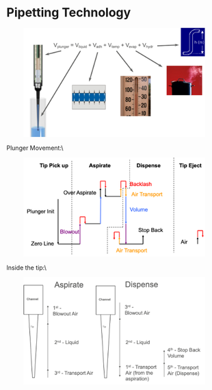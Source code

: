 # Pipetting Technology

<figure><img src="../../.gitbook/assets/image (38) (1).png" alt=""><figcaption></figcaption></figure>

Plunger Movement:\


<figure><img src="../../.gitbook/assets/image (2) (1) (1).png" alt=""><figcaption></figcaption></figure>

Inside the tip:\


<figure><img src="../../.gitbook/assets/image (1) (1) (1) (1).png" alt=""><figcaption></figcaption></figure>
